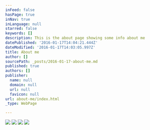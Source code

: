 ```yaml
---
inFeed: false
hasPage: true
inNav: true
inLanguage: null
starred: false
keywords: []
description: This is the about page showing some info about me
datePublished: '2016-01-17T14:04:21.444Z'
dateModified: '2016-01-17T14:03:05.997Z'
title: About me
author: []
sourcePath: _posts/2016-01-17-about-me.md
published: true
authors: []
publisher:
  name: null
  domain: null
  url: null
  favicon: null
url: about-me/index.html
_type: WebPage

---
```

![](https://the-grid-user-content.s3-us-west-2.amazonaws.com/a76e722c-3d19-4907-ab97-2d5ab589f27d.png)
![](https://the-grid-user-content.s3-us-west-2.amazonaws.com/02d07454-97ab-4469-8a09-664f93affb59.png)
![](https://s3-us-west-2.amazonaws.com/the-grid-img/p/bbcaabfeef3d40b84d8bcd3fe4a8fd55b65df85a.png)
![](https://the-grid-user-content.s3-us-west-2.amazonaws.com/c4c91f08-9f3b-4be7-91c2-a79db5a4fa1e.png)